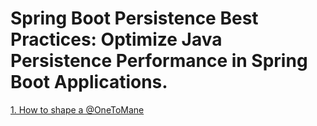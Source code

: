 # Spring Boot Persistence Best Practices: Optimize Java Persistence Performance in Spring Boot Applications.

[1. How to shape a @OneToMane](./notes/how-Shape-OneToMany.md)